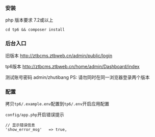 ### 安装

php 版本要求 7.2或以上

```shell script
cd tp6 && composer install
```


### 后台入口

旧版本
http://ztbcms.ztbweb.cn/admin/public/login

tp6版本
http://ztbcms.ztbweb.cn/home/admin/Dashboard/index

测试账号密码 admin/zhutibang
PS: 请勿同时在同一浏览器登录两个版本

### 配置

拷贝`tp6/.example.env`配置到`tp6/.env`开启应用配置


`config/app.php`开启错误提示
```shell script
// 显示错误信息
'show_error_msg'   => true,
```


